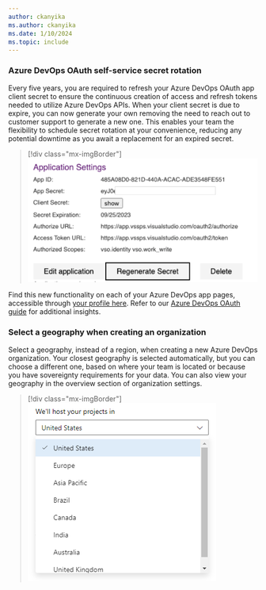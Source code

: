 ```yaml
---
author: ckanyika
ms.author: ckanyika
ms.date: 1/10/2024
ms.topic: include
---
```



### Azure DevOps OAuth self-service secret rotation

Every five years, you are required to refresh your Azure DevOps OAuth app client secret to ensure the continuous creation of access and refresh tokens needed to utilize Azure DevOps APIs. When your client secret is due to expire, you can now generate your own removing the need to reach out to customer support to generate a new one. This enables your team the flexibility to schedule secret rotation at your convenience, reducing any potential downtime as you await a replacement for an expired secret. 

> [!div class="mx-imgBorder"]
> ![Screenshot of self-service secret rotation.](../../media/232-general-02.png "Screenshot of self-service secret rotation")

Find this new functionality on each of your Azure DevOps app pages, accessible through [your profile here](https://aex.dev.azure.com/me?mkt=en-US). Refer to our [Azure DevOps OAuth guide](/azure/devops/integrate/get-started/authentication/azure-devops-oauth?view=azure-devops&preserve-view=true) for additional insights.

### Select a geography when creating an organization

Select a geography, instead of a region, when creating a new Azure DevOps organization. Your closest geography is selected automatically, but you can choose a different one, based on where your team is located or because you have sovereignty requirements for your data. You can also view your geography in the overview section of organization settings.

> [!div class="mx-imgBorder"]
> ![Screenshot of Select a geography.](../../media/232-general-01.png "Screenshot of Select a geography")